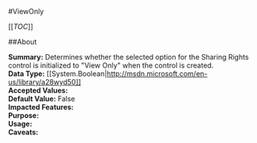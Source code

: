 #ViewOnly

[[_TOC_]]

##About

**Summary:**  Determines whether the selected option for the Sharing Rights control is initialized to "View Only" when the control is created.   
**Data Type:** [[System.Boolean|http://msdn.microsoft.com/en-us/library/a28wyd50]]  
**Accepted Values:**   
**Default Value:** False  
**Impacted Features:**   
**Purpose:**   
**Usage:**   
**Caveats:**   

